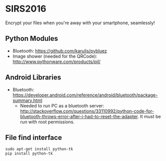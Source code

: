 # SIRS2016
Encrypt your files when you're away with your smartphone, seamlessly!

## Python Modules
* Bluetooth: https://github.com/karulis/pybluez
* Image shower (needed for the QRCode): http://www.pythonware.com/products/pil/

## Android Libraries
* Bluetooth: https://developer.android.com/reference/android/bluetooth/package-summary.html
  * Needed to run PC as a bluetooth server: http://stackoverflow.com/questions/33110992/python-code-for-bluetooth-throws-error-after-i-had-to-reset-the-adapter. It must be run with root permissions.

## File find interface
    sudo apt-get install python-tk
    pip install python-tk